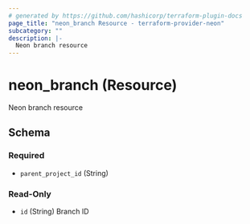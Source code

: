 ```yaml
---
# generated by https://github.com/hashicorp/terraform-plugin-docs
page_title: "neon_branch Resource - terraform-provider-neon"
subcategory: ""
description: |-
  Neon branch resource
---
```


# neon_branch (Resource)

Neon branch resource



<!-- schema generated by tfplugindocs -->
## Schema

### Required

- `parent_project_id` (String)

### Read-Only

- `id` (String) Branch ID


